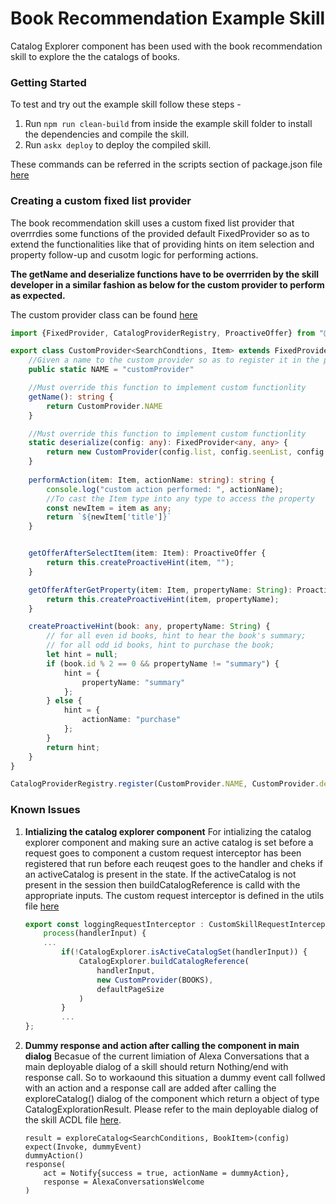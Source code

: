 # Book Recommendation Example Skill

Catalog Explorer component has been used with the book recommendation skill to explore the the catalogs of books.

### Getting Started
To test and try out the example skill follow these steps - 
1. Run `npm run clean-build` from inside the example skill folder to install the dependencies and compile the skill.
2. Run `askx deploy` to deploy the compiled skill.

These commands can be referred in the scripts section of package.json file [here](https://github.com/alexa/skill-components/blob/main/catalog-explorer/examples/BookRecommendation/package.json#L7-L20)

### Creating a custom fixed list provider
The book recommendation skill uses a custom fixed list provider that overrrdies some functions of the provided default FixedProvider so as to extend the functionalities like that of providing hints on item selection and property follow-up and cusotm logic for performing actions.

**The getName and deserialize functions have to be overrriden by the skill developer in a similar fashion as below for the custom provider to perform as expected.**

The custom provider class can be found [here](https://github.com/alexa/skill-components/catalog-explorer/examples/BookRecommendation/lambda/provider/index.ts)
```typescript
import {FixedProvider, CatalogProviderRegistry, ProactiveOffer} from "@alexa-skill-components/catalog-explorer";

export class CustomProvider<SearchCondtions, Item> extends FixedProvider<SearchCondtions, Item> {
    //Given a name to the custom provider so as to register it in the provider registry.
    public static NAME = "customProvider"

    //Must override this function to implement custom functionlity
    getName(): string {
        return CustomProvider.NAME
    }

    //Must override this function to implement custom functionlity
    static deserialize(config: any): FixedProvider<any, any> {
        return new CustomProvider(config.list, config.seenList, config.prevPageLength);
    }
    
    performAction(item: Item, actionName: string): string {
        console.log("custom action performed: ", actionName);
        //To cast the Item type into any type to access the property
        const newItem = item as any;
        return `${newItem['title']}`
    }


    getOfferAfterSelectItem(item: Item): ProactiveOffer {
        return this.createProactiveHint(item, "");
    }

    getOfferAfterGetProperty(item: Item, propertyName: String): ProactiveOffer {
        return this.createProactiveHint(item, propertyName);
    }

    createProactiveHint(book: any, propertyName: String) {
        // for all even id books, hint to hear the book's summary; 
        // for all odd id books, hint to purchase the book;
        let hint = null;
        if (book.id % 2 == 0 && propertyName != "summary") {
            hint = {
                propertyName: "summary"
            };
        } else {
            hint = {
                actionName: "purchase"
            };
        }
        return hint;
    }
}

CatalogProviderRegistry.register(CustomProvider.NAME, CustomProvider.deserialize)
```

### Known Issues 
1. **Intializing the catalog explorer component**
   For intializing the catalog explorer component and making sure an active catalog is set before a request goes to component a custom request interceptor has been registered that run before each reuqest goes to the handler and cheks if an activeCatalog is present in the state. If the activeCatalog is not present in the session then buildCatalogReference is calld with the appropriate inputs.
   The custom request interceptor is defined in the utils file [here](https://github.com/alexa/skill-components/catalog-explorer/examples/BookRecommendation/lambda/util.ts)
    ```typescript
    export const loggingRequestInterceptor : CustomSkillRequestInterceptor = {
        process(handlerInput) {
        ...
            if(!CatalogExplorer.isActiveCatalogSet(handlerInput)) {
                CatalogExplorer.buildCatalogReference(
                    handlerInput,
                    new CustomProvider(BOOKS),
                    defaultPageSize
                )
            }
            ...
    };
    ```
2. **Dummy response and action after calling the component in main dialog**
    Becasue of the current limiation of Alexa Conversations that a main deployable dialog of a skill should return Nothing/end with response call. So to workaound this situation a dummy event call follwed with an action and a response call are added after calling the exploreCatalog() dialog of the component which return a object of type CatalogExplorationResult.
    Please refer to the main deployable dialog of the skill ACDL file [here](https://github.com/alexa/skill-components/catalog-explorer/examples/BookRecommendation/skill-package/conversations/book_recommendation.acdl#L364-L369).
    ```
    result = exploreCatalog<SearchConditions, BookItem>(config)
    expect(Invoke, dummyEvent)
    dummyAction()
    response(
        act = Notify{success = true, actionName = dummyAction},
        response = AlexaConversationsWelcome
    )
    ```

